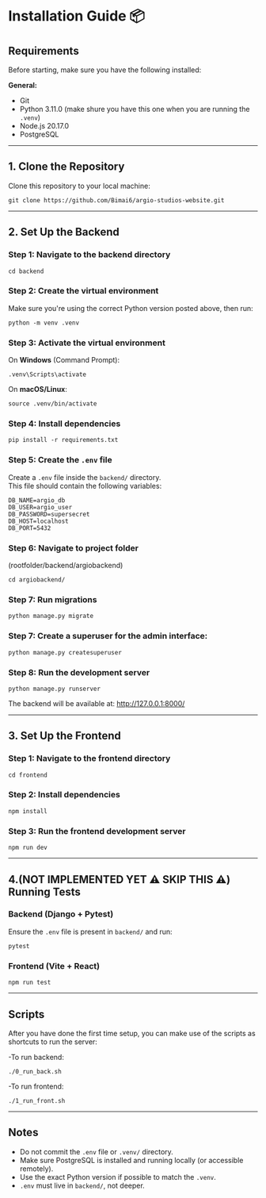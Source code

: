 # Installation Guide 📦

## Requirements

Before starting, make sure you have the following installed:

**General:**
- Git  
- Python 3.11.0 (make shure you have this one when you are running the `.venv`)  
- Node.js 20.17.0 
- PostgreSQL 

---

## 1. Clone the Repository

Clone this repository to your local machine:

```
git clone https://github.com/Bimai6/argio-studios-website.git
```

---

## 2. Set Up the Backend

### Step 1: Navigate to the backend directory

```
cd backend
```

### Step 2: Create the virtual environment

Make sure you're using the correct Python version posted above, then run:

```
python -m venv .venv
```

### Step 3: Activate the virtual environment

On **Windows** (Command Prompt):

```
.venv\Scripts\activate
```

On **macOS/Linux**:

```
source .venv/bin/activate
```

### Step 4: Install dependencies

```
pip install -r requirements.txt
```

### Step 5: Create the `.env` file

Create a `.env` file inside the `backend/` directory.  
This file should contain the following variables:

```
DB_NAME=argio_db
DB_USER=argio_user
DB_PASSWORD=supersecret
DB_HOST=localhost
DB_PORT=5432
```

### Step 6: Navigate to project folder

(rootfolder/backend/argiobackend)

```
cd argiobackend/
```

### Step 7: Run migrations

```
python manage.py migrate
```

### Step 7: Create a superuser for the admin interface:

```
python manage.py createsuperuser
```

### Step 8: Run the development server

```
python manage.py runserver
```

The backend will be available at:
http://127.0.0.1:8000/

---

## 3. Set Up the Frontend

### Step 1: Navigate to the frontend directory

```
cd frontend
```

### Step 2: Install dependencies

```
npm install
```

### Step 3: Run the frontend development server

```
npm run dev
```

---

## 4.(NOT IMPLEMENTED YET ⚠️ SKIP THIS ⚠️) Running Tests 

### Backend (Django + Pytest)

Ensure the `.env` file is present in `backend/` and run:

```
pytest
```

### Frontend (Vite + React)

```
npm run test
```

---

## Scripts

After you have done the first time setup, you can make use of the scripts as shortcuts to run the server:

-To run backend:

```
./0_run_back.sh
```

-To run frontend:

```
./1_run_front.sh
```

---

## Notes

- Do not commit the `.env` file or `.venv/` directory.
- Make sure PostgreSQL is installed and running locally (or accessible remotely).
- Use the exact Python version if possible to match the `.venv`.
- `.env` must live in `backend/`, not deeper.

